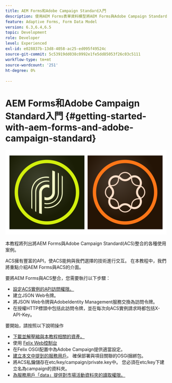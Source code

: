 ```yaml
---
title: AEM Forms和Adobe Campaign Standard入門
description: 使用AEM Forms表單資料模型將AEM Forms與Adobe Campaign Standard整合，以獲取ACS活動簡介資訊等。
feature: Adaptive Forms, Form Data Model
version: 6.3,6.4,6.5
topic: Development
role: Developer
level: Experienced
exl-id: e028837b-13d8-4058-ac25-ed095f49524c
source-git-commit: 5c53919dd038c0992e1fe5dd85053f26c03c5111
workflow-type: tm+mt
source-wordcount: '251'
ht-degree: 0%

---
```


# AEM Forms和Adobe Campaign Standard入門 {#getting-started-with-aem-forms-and-adobe-campaign-standard}

![形式化](assets/helpx-cards-forms.png)

本教程將列出將AEM Forms與Adobe Campaign Standard(ACS)整合的各種使用案例。

ACS擁有豐富的API，使ACS能夠與我們選擇的技術進行交互。 在本教程中，我們將重點介紹AEM Forms與ACS的介面。

要將AEM Forms與ACS整合，您需要執行以下步驟：

* [設定ACS實例的API訪問權限。](https://experienceleague.adobe.com/docs/campaign-standard/using/working-with-apis/get-started-apis.html?lang=en)
* 建立JSON Web令牌。
* 將JSON Web令牌與AdobeIdentity Management服務交換為訪問令牌。
* 在授權HTTP標頭中包括此訪問令牌，並在每次向ACS實例請求時都包括X-API-Key。

要開始，請按照以下說明操作

* [下載並解壓縮與本教程相關的資產。](assets/aem-forms-and-acs-bundles.zip)
* 使用 [Felix Web控制台](http://localhost:4502/system/console/bundles)
* 在Felix OSGI配置中為Adobe Campaign提供適當設定。
* [建立本文中提到的服務用戶](/help/forms/adaptive-forms/service-user-tutorial-develop.md)。 確保部署與項目關聯的OSGi捆綁包。
* 將ACS私鑰儲存在etc/key/campaign/private.key中。 您必須在etc/key下建立名為campaign的資料夾。
* [為服務用戶「data」提供對市場活動資料夾的讀取權限。](http://localhost:4502/useradmin)
